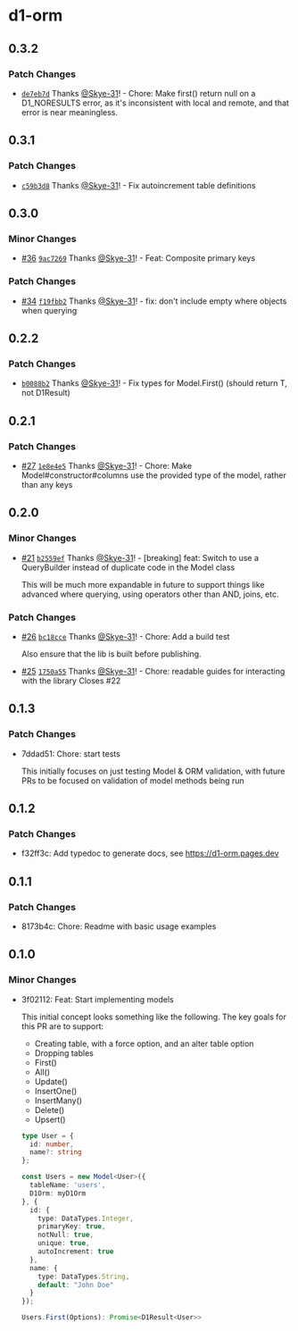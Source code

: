 # d1-orm

## 0.3.2

### Patch Changes

- [`de7eb7d`](https://github.com/Interactions-as-a-Service/d1-orm/commit/de7eb7d72f875aa4c3baa996c85b530f3e245eeb) Thanks [@Skye-31](https://github.com/Skye-31)! - Chore: Make first() return null on a D1_NORESULTS error, as it's inconsistent with local and remote, and that error is near meaningless.

## 0.3.1

### Patch Changes

- [`c59b3d8`](https://github.com/Interactions-as-a-Service/d1-orm/commit/c59b3d8d13e6fcfa9254fdb81ae3b7e8901f3bf2) Thanks [@Skye-31](https://github.com/Skye-31)! - Fix autoincrement table definitions

## 0.3.0

### Minor Changes

- [#36](https://github.com/Interactions-as-a-Service/d1-orm/pull/36) [`9ac7269`](https://github.com/Interactions-as-a-Service/d1-orm/commit/9ac726959774d1a577048ccd7404f1c28c50fa93) Thanks [@Skye-31](https://github.com/Skye-31)! - Feat: Composite primary keys

### Patch Changes

- [#34](https://github.com/Interactions-as-a-Service/d1-orm/pull/34) [`f19fbb2`](https://github.com/Interactions-as-a-Service/d1-orm/commit/f19fbb231671d0185f8a42e49a2c86ada99b2feb) Thanks [@Skye-31](https://github.com/Skye-31)! - fix: don't include empty where objects when querying

## 0.2.2

### Patch Changes

- [`b0088b2`](https://github.com/Interactions-as-a-Service/d1-orm/commit/b0088b2884889e86fe871c965be5e154c3af2d99) Thanks [@Skye-31](https://github.com/Skye-31)! - Fix types for Model.First() (should return T, not D1Result<T>)

## 0.2.1

### Patch Changes

- [#27](https://github.com/Interactions-as-a-Service/d1-orm/pull/27) [`1e8e4e5`](https://github.com/Interactions-as-a-Service/d1-orm/commit/1e8e4e54d948d6eac4aff13b24676926fd5f7dce) Thanks [@Skye-31](https://github.com/Skye-31)! - Chore: Make Model#constructor#columns use the provided type of the model, rather than any keys

## 0.2.0

### Minor Changes

- [#21](https://github.com/Interactions-as-a-Service/d1-orm/pull/21) [`b2559ef`](https://github.com/Interactions-as-a-Service/d1-orm/commit/b2559ef2a79ed908b1c5725431af5415490e3201) Thanks [@Skye-31](https://github.com/Skye-31)! - [breaking] feat: Switch to use a QueryBuilder instead of duplicate code in the Model class

  This will be much more expandable in future to support things like advanced where querying, using operators other than AND, joins, etc.

### Patch Changes

- [#26](https://github.com/Interactions-as-a-Service/d1-orm/pull/26) [`bc18cce`](https://github.com/Interactions-as-a-Service/d1-orm/commit/bc18ccea10e332b4d7fa600662cf1358b899c76d) Thanks [@Skye-31](https://github.com/Skye-31)! - Chore: Add a build test

  Also ensure that the lib is built before publishing.

- [#25](https://github.com/Interactions-as-a-Service/d1-orm/pull/25) [`1750a55`](https://github.com/Interactions-as-a-Service/d1-orm/commit/1750a55c77ad6d4fb797cb304309d8b704b271bd) Thanks [@Skye-31](https://github.com/Skye-31)! - Chore: readable guides for interacting with the library
  Closes #22

## 0.1.3

### Patch Changes

- 7ddad51: Chore: start tests

  This initially focuses on just testing Model & ORM validation, with future PRs to be focused on validation of model methods being run

## 0.1.2

### Patch Changes

- f32ff3c: Add typedoc to generate docs, see https://d1-orm.pages.dev

## 0.1.1

### Patch Changes

- 8173b4c: Chore: Readme with basic usage examples

## 0.1.0

### Minor Changes

- 3f02112: Feat: Start implementing models

  This initial concept looks something like the following.
  The key goals for this PR are to support:

  - Creating table, with a force option, and an alter table option
  - Dropping tables
  - First()
  - All()
  - Update()
  - InsertOne()
  - InsertMany()
  - Delete()
  - Upsert()

  ```ts
  type User = {
    id: number,
    name?: string
  };

  const Users = new Model<User>({
    tableName: 'users',
    D1Orm: myD1Orm
  }, {
    id: {
      type: DataTypes.Integer,
      primaryKey: true,
      notNull: true,
      unique: true,
      autoIncrement: true
    },
    name: {
      type: DataTypes.String,
      default: "John Doe"
    }
  });

  Users.First(Options): Promise<D1Result<User>>
  ```
